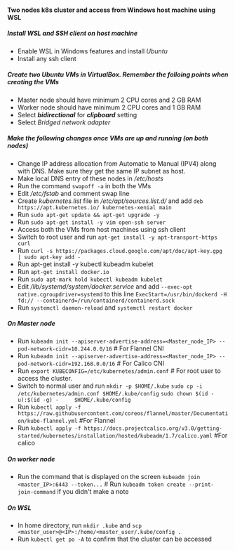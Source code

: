 #### Two nodes k8s cluster and access from Windows host machine using WSL

##### Install WSL and SSH client on host machine 
- Enable WSL in Windows features and install *Ubuntu*
- Install any ssh client


##### Create two Ubuntu VMs in VirtualBox. Remember the folloing points when creating the VMs
- Master node should have minimum 2 CPU cores and 2 GB RAM
- Worker node should have minimum 2 CPU cores and 1 GB RAM
- Select ***bidirectional*** for ***clipboard*** setting
- Select *Bridged network adapter*

##### Make the following changes once VMs are up and running (on both nodes)
- Change IP address allocation from Automatic to Manual (IPV4) along with DNS. Make sure they get the same IP subnet as host. 
- Make local DNS entry of these nodes in */etc/hosts*
- Run the command ```swapoff -a``` in both the VMs
- Edit */etc/fstab* and comment swap line
- Create *kubernetes.list* file in */etc/apt/sources.list.d/* and add ```deb https://apt.kubernetes.io/ kubernetes-xenial main```
- Run ```sudo apt-get update && apt-get upgrade -y```
- Run ```sudo apt-get install -y vim open-ssh server```
- Access both the VMs from host machines using ssh client
- Switch to root user and run ```apt-get install -y apt-transport-https curl```
- Run ```curl -s https://packages.cloud.google.com/apt/doc/apt-key.gpg | sudo apt-key add -```
- Run apt-get install -y kubectl kubeadm kubelet
- Run ```apt-get install docker.io```
- Run ```sudo apt-mark hold kubectl kubeadm kubelet```
- Edit */lib/systemd/system/docker.service* and add ```--exec-opt native.cgroupdriver=systemd``` to this line 
```ExecStart=/usr/bin/dockerd -H fd:// --containerd=/run/containerd/containerd.sock```
- Run ```systemctl daemon-reload``` and ```systemctl restart docker```

##### On Master node
- Run ```kubeadm init --apiserver-advertise-address=<Master_node_IP> --pod-network-cidr=10.244.0.0/16```   # For Flannel CNI
- Run ```kubeadm init --apiserver-advertise-address=<Master_node_IP> --pod-network-cidr=192.168.0.0/16```  # For Calico CNI
- Run ```export KUBECONFIG=/etc/kubernetes/admin.conf``` # For root user to access the cluster. 
- Switch to normal user and run ```mkdir -p $HOME/.kube``` ```sudo cp -i /etc/kubernetes/admin.conf $HOME/.kube/config```                                                       ```sudo chown $(id -u):$(id -g) -     $HOME/.kube/config```
- Run ```kubectl apply -f https://raw.githubusercontent.com/coreos/flannel/master/Documentation/kube-flannel.yml``` #For Flannel
- Run ```kubectl apply -f https://docs.projectcalico.org/v3.0/getting-started/kubernetes/installation/hosted/kubeadm/1.7/calico.yaml``` #For calico

##### On worker node
- Run the command that is displayed on the screen ```kubeadm join <master_IP>:6443 --token...``` # Run ```kubeadm token create --print-join-command``` if you didn't make a note

##### On WSL
- In home directory, run ```mkdir .kube``` and ```scp <master_user>@<IP>:/home/<master_user/.kube/config .```
- Run ```kubectl get po -A``` to confirm that the cluster can be accessed


